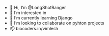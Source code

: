 - 👋 Hi, I’m @LongShotRanger
- 👀 I’m interested in 
- 🌱 I’m currently learning Django
- 💞️ I’m looking to collaborate on pyhton projects
- 📫 biocoders.in/vimlesh

<!---
LongShotRanger/LongShotRanger is a ✨ special ✨ repository because its `README.md` (this file) appears on your GitHub profile.
You can click the Preview link to take a look at your changes.
--->
